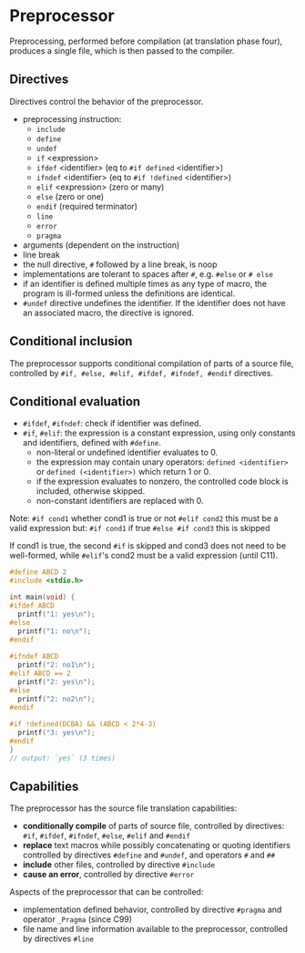 # Preprocessor

Preprocessing, performed before compilation (at translation phase four), produces a single file, which is then passed to the compiler.

## Directives
Directives control the behavior of the preprocessor.
- preprocessing instruction:
  - `include`
  - `define`
  - `undef`
  - `if` \<expression\>
  - `ifdef` \<identifier\> (eq to `#if defined` \<identifier\>)
  - `ifndef` \<identifier\> (eq to `#if !defined` \<identifier\>)
  - `elif` \<expression\> (zero or many)
  - `else` (zero or one)
  - `endif` (required terminator)
  - `line`
  - `error`
  - `pragma`
- arguments (dependent on the instruction) 
- line break
- the null directive, `#` followed by a line break, is noop
- implementations are tolerant to spaces after `#`, e.g. `#else` or `# else`
- if an identifier is defined multiple times as any type of macro, the program is ill-formed unless the definitions are identical.
- `#undef` directive undefines the identifier. If the identifier does not have an associated macro, the directive is ignored.

## Conditional inclusion
The preprocessor supports conditional compilation of parts of a source file, controlled by `#if, #else, #elif, #ifdef, #ifndef, #endif` directives.


## Conditional evaluation

- `#ifdef`, `#ifndef`: check if identifier was defined.
- `#if`, `#elif`: the expression is a constant expression, using only constants and identifiers, defined with `#define`. 
  - non-literal or undefined identifier evaluates to 0.
  - the expression may contain unary operators: `defined <identifier>` or
   `defined (<identifier>)` which return 1 or 0.
  - if the expression evaluates to nonzero, the controlled code block is included, otherwise skipped.
  - non-constant identifiers are replaced with ​0​.


Note:
`#if cond1` whether cond1 is true or not
`#elif cond2` this must be a valid expression
but:
`#if cond1` if true
`#else #if cond3` this is skipped

If cond1 is true, the second `#if` is skipped and cond3 does not need to be well-formed, while `#elif`'s cond2 must be a valid expression (until C11).


```c
#define ABCD 2
#include <stdio.h>

int main(void) {
#ifdef ABCD
  printf("1: yes\n");
#else
  printf("1: no\n");
#endif
 
#ifndef ABCD
  printf("2: no1\n");
#elif ABCD == 2
  printf("2: yes\n");
#else
  printf("2: no2\n");
#endif
 
#if !defined(DCBA) && (ABCD < 2*4-3)
  printf("3: yes\n");
#endif
}
// output: `yes` (3 times)
```



## Capabilities
The preprocessor has the source file translation capabilities: 
* __conditionally compile__ of parts of source file, controlled by directives: `#if`, `#ifdef`, `#ifndef`, `#else`, `#elif` and `#endif`
* __replace__ text macros while possibly concatenating or quoting identifiers   
  controlled by directives `#define` and `#undef`, and operators `#` and `##`
* __include__ other files, controlled by directive `#include`
* __cause an error__, controlled by directive `#error`

Aspects of the preprocessor that can be controlled: 
* implementation defined behavior, controlled by directive `#pragma` and operator `_Pragma` (since C99)
* file name and line information available to the preprocessor, controlled by directives `#line`

